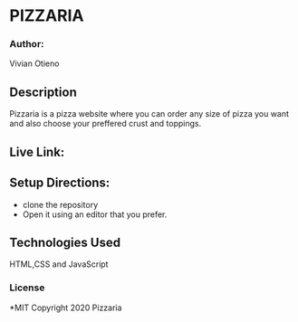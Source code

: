 # PIZZARIA

### Author:
Vivian Otieno

## Description
Pizzaria is a pizza website where you can order any size of pizza you want and also choose your preffered crust and toppings. 

## Live Link:

## Setup Directions:
* clone the repository
* Open it using an editor that you prefer.

## Technologies Used
HTML,CSS and JavaScript

### License
*MIT
Copyright 2020 Pizzaria
